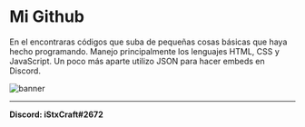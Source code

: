 # Mi Github

En el encontraras códigos que suba de pequeñas cosas básicas que haya hecho programando. Manejo principalmente los lenguajes HTML, CSS y JavaScript. Un poco más aparte utilizo JSON para hacer embeds en Discord.

![banner](https://i.imgur.com/kjRgLjh.jpg) 

------------

**Discord: iStxCraft#2672**
